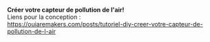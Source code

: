 **Créer votre capteur de pollution de l'air!**  
Liens pour la conception :  
https://ouiaremakers.com/posts/tutoriel-diy-creer-votre-capteur-de-pollution-de-l-air  
